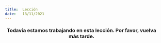 ```yaml
---
title:  Lección
date:   13/11/2021
---
```


### <center>Todavía estamos trabajando en esta lección. Por favor, vuelva más tarde.</center>